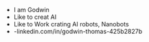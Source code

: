 - I am Godwin
- Like to creat AI
- Like to Work crating AI robots, Nanobots
- -linkedin.com/in/godwin-thomas-425b2827b
<!---
The-Godwin/The-Godwin is a ✨ special ✨ repository because its `README.md` (this file) appears on your GitHub profile.
You can click the Preview link to take a look at your changes.
--->
